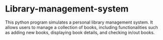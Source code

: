 # Library-management-system
This python program simulates a personal library management system. It allows users to manage a collection of books, including functionalities such as adding new books, displaying book details, and checking in/out books.
